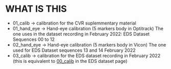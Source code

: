 # WHAT IS THIS
* 01_calib -> calibration for the CVR suplemmentary material
* 01_hand_eye -> Hand-eye calibration (5 markers body in Optitrack) The one uses in
    the dataset recording in February 2022: EDS Dataset Sequences 00 to 12
* 02_hand_eye -> Hand-eye calibration (5 markers body in Vicon) The one used for EDS Dataset sequences  13 and 14 February 2022
* 03_calib -> calibration for the EDS dataset recording in February 2022 (this is equivalent to [00_calib](https://rpg.ifi.uzh.ch/eds.html#00_calib) in the EDS dataset page)
